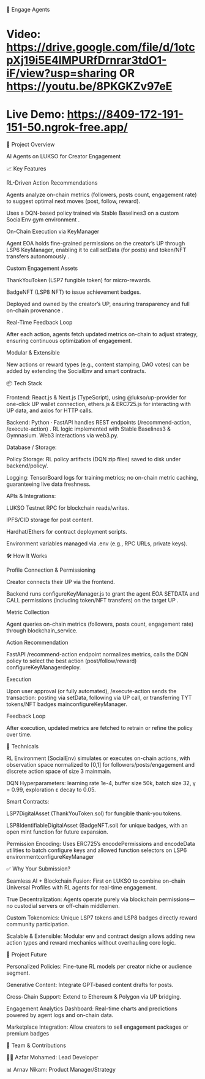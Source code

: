 🚀  Engage Agents

# Video: https://drive.google.com/file/d/1otcpXj19i5E4IMPURfDrnrar3tdO1-iF/view?usp=sharing OR https://youtu.be/8PKGKZv97eE
# Live Demo: https://8409-172-191-151-50.ngrok-free.app/

🌟 Project Overview

AI Agents on LUKSO for Creator Engagement

📈 Key Features





RL-Driven Action Recommendations





Agents analyze on-chain metrics (followers, posts count, engagement rate) to suggest optimal next moves (post, follow, reward).



Uses a DQN-based policy trained via Stable Baselines3 on a custom SocialEnv gym environment .



On-Chain Execution via KeyManager





Agent EOA holds fine-grained permissions on the creator’s UP through LSP6 KeyManager, enabling it to call setData (for posts) and token/NFT transfers autonomously .



Custom Engagement Assets





ThankYouToken (LSP7 fungible token) for micro-rewards.



BadgeNFT (LSP8 NFT) to issue achievement badges.



Deployed and owned by the creator’s UP, ensuring transparency and full on-chain provenance .



Real-Time Feedback Loop





After each action, agents fetch updated metrics on-chain to adjust strategy, ensuring continuous optimization of engagement.



Modular & Extensible





New actions or reward types (e.g., content stamping, DAO votes) can be added by extending the SocialEnv and smart contracts.

📦 Tech Stack





Frontend: React.js & Next.js (TypeScript), using @lukso/up-provider for one-click UP wallet connection, ethers.js & ERC725.js for interacting with UP data, and axios for HTTP calls.



Backend: Python · FastAPI handles REST endpoints (/recommend-action, /execute-action) . RL logic implemented with Stable Baselines3 & Gymnasium. Web3 interactions via web3.py.



Database / Storage:





Policy Storage: RL policy artifacts (DQN zip files) saved to disk under backend/policy/.



Logging: TensorBoard logs for training metrics; no on-chain metric caching, guaranteeing live data freshness.



APIs & Integrations:





LUKSO Testnet RPC for blockchain reads/writes.



IPFS/CID storage for post content.



Hardhat/Ethers for contract deployment scripts.



Environment variables managed via .env (e.g., RPC URLs, private keys).

🛠️ How It Works





Profile Connection & Permissioning





Creator connects their UP via the frontend.



Backend runs configureKeyManager.js to grant the agent EOA SETDATA and CALL permissions (including token/NFT transfers) on the target UP .



Metric Collection





Agent queries on-chain metrics (followers, posts count, engagement rate) through blockchain_service.



Action Recommendation





FastAPI /recommend-action endpoint normalizes metrics, calls the DQN policy to select the best action (post/follow/reward) configureKeyManagerdeploy.



Execution





Upon user approval (or fully automated), /execute-action sends the transaction: posting via setData, following via UP call, or transferring TYT tokens/NFT badges mainconfigureKeyManager.



Feedback Loop





After execution, updated metrics are fetched to retrain or refine the policy over time.

📌 Technicals





RL Environment (SocialEnv) simulates or executes on-chain actions, with observation space normalized to [0,1] for followers/posts/engagement and discrete action space of size 3 mainmain.



DQN Hyperparameters: learning rate 1e-4, buffer size 50k, batch size 32, γ = 0.99, exploration ε decay to 0.05.



Smart Contracts:





LSP7DigitalAsset (ThankYouToken.sol) for fungible thank-you tokens.



LSP8IdentifiableDigitalAsset (BadgeNFT.sol) for unique badges, with an open mint function for future expansion.



Permission Encoding: Uses ERC725’s encodePermissions and encodeData utilities to batch configure keys and allowed function selectors on LSP6 environmentconfigureKeyManager

✅ Why Your Submission?





Seamless AI + Blockchain Fusion: First on LUKSO to combine on-chain Universal Profiles with RL agents for real-time engagement.



True Decentralization: Agents operate purely via blockchain permissions—no custodial servers or off-chain middlemen.



Custom Tokenomics: Unique LSP7 tokens and LSP8 badges directly reward community participation.



Scalable & Extensible: Modular env and contract design allows adding new action types and reward mechanics without overhauling core logic.

📅 Project Future





Personalized Policies: Fine-tune RL models per creator niche or audience segment.



Generative Content: Integrate GPT-based content drafts for posts.



Cross-Chain Support: Extend to Ethereum & Polygon via UP bridging.



Engagement Analytics Dashboard: Real-time charts and predictions powered by agent logs and on-chain data.



Marketplace Integration: Allow creators to sell engagement packages or premium badges

🤝 Team & Contributions





🧑‍💻 Azfar Mohamed: Lead Developer



📊 Arnav Nikam: Product Manager/Strategy
